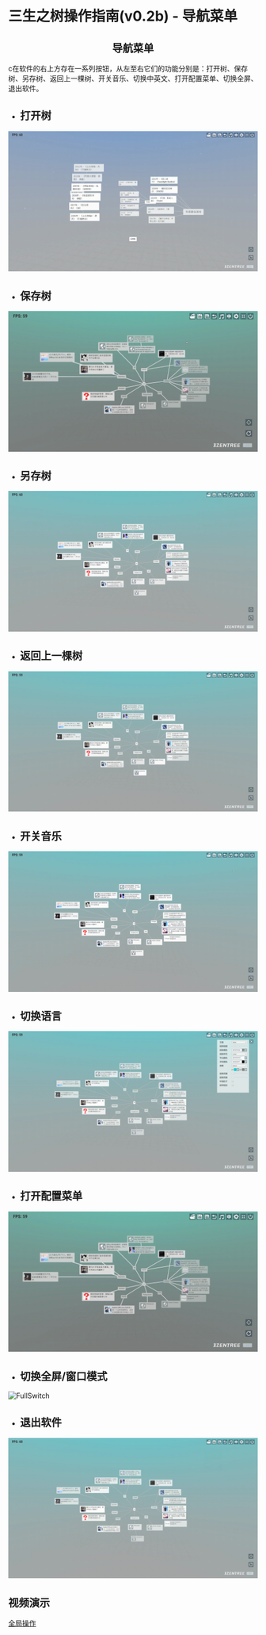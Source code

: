 # 三生之树操作指南(v0.2b) - 导航菜单

## <div style="text-align:center">导航菜单</div>

c在软件的右上方存在一系列按钮，从左至右它们的功能分别是：打开树、保存树、另存树、返回上一棵树、开关音乐、切换中英文、打开配置菜单、切换全屏、退出软件。

* ## 打开树
![OpenTree](images/NavigationMenu/OpenTree.gif)

* ## 保存树
![SaveTree](images/NavigationMenu/SaveTree.gif)

* ## 另存树
![SaveNewTree](images/NavigationMenu/SaveNewTree.gif)

* ## 返回上一棵树
![RturnLastTree](images/NavigationMenu/ReturnLastTree.gif)

* ## 开关音乐
![OpenMusic](images/NavigationMenu/OpenMusic.gif)

* ## 切换语言
![LanguageSwitch](images/NavigationMenu/LanguageSwitch.gif)

* ## 打开配置菜单
![OpenConfig](images/NavigationMenu/OpenConfig.gif)

* ## 切换全屏/窗口模式
![FullSwitch](images/NavigationMenu/FullSwitch.gif)

* ## 退出软件
![QuitTree](images/NavigationMenu/QuitTree.gif)
## 视频演示
<a href="https://www.bilibili.com/video/BV1uj411Q76r/?spm_id_from=333.337.search-card.all.click" target="_blank">全局操作</a>

